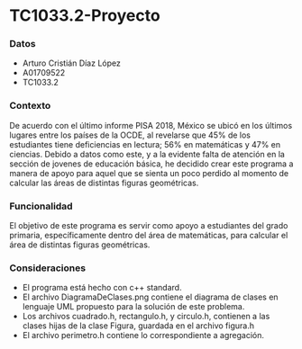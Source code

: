 # TC1033.2-Proyecto

### Datos
* Arturo Cristián Díaz López
* A01709522
* TC1033.2

### Contexto
De acuerdo con el último informe PISA 2018, México se ubicó en los últimos lugares entre los países de la OCDE, al revelarse que 45% de los estudiantes tiene deficiencias en lectura; 56% en matemáticas y 47% en ciencias. Debido a datos como este, y a la evidente falta de atención en la sección de jovenes de educación básica, he decidido crear este programa a manera de apoyo para aquel que se sienta un poco perdido al momento de calcular las áreas de distintas figuras geométricas.

### Funcionalidad
El objetivo de este programa es servir como apoyo a estudiantes del grado primaria, específicamente dentro del área de matemáticas, para calcular el área de distintas figuras geométricas.

### Consideraciones
* El programa está hecho con c++ standard. 
* El archivo DiagramaDeClases.png contiene el diagrama de clases en lenguaje UML propuesto para la solución de este problema.
* Los archivos cuadrado.h, rectangulo.h, y circulo.h, contienen a las clases hijas de la clase Figura, guardada en el archivo figura.h
* El archivo perimetro.h contiene lo correspondiente a agregación.
